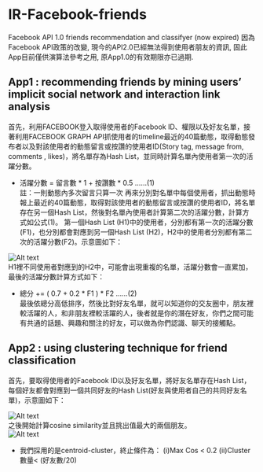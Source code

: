 # IR-Facebook-friends
Facebook API 1.0  friends recommendation and classifyer (now expired)
因為Facebook API政策的改變,  現今的API2.0已經無法得到使用者朋友的資訊, 固此App目前僅供演算法參考之用,
原App1.0的有效期限亦已過期.

## App1 : recommending friends by mining users’ implicit social network and interaction link analysis
首先，利用FACEBOOK登入取得使用者的Facebook ID、權限以及好友名單，接著利用FACEBOOK GRAPH API抓使用者的timeline最近的40篇動態，取得動態發布者以及對該使用者的動態留言或按讚的使用者ID(Story tag, message from, comments , likes)，將名單存為Hash List，並同時計算名單內使用者第一次的活躍分數。  
* 活躍分數 = 留言數 * 1 + 按讚數 * 0.5    ……(1)  
註：一則動態內多次留言只算一次
再來分別對名單中每個使用者，抓出動態時報上最近的40篇動態，取得對該使用者的動態留言或按讚的使用者ID，將名單存在另一個Hash List，然後對名單內使用者計算第二次的活躍分數，計算方式如公式(1)。
第一個Hash List (H1)中的使用者，分別都有第一次的活躍分數(F1)，也分別都會對應到另一個Hash List (H2)，H2中的使用者分別都有第二次的活躍分數(F2)。示意圖如下：

![Alt text](http://i.imgur.com/r3O1UXH.png "Hash")  
 H1裡不同使用者對應到的H2中，可能會出現重複的名單，活躍分數會一直累加，最後的活躍分數計算方式如下：  
 * 總分 += ( 0.7 + 0.2 * F1 ) * F2    ……(2)  
 最後依總分高低排序，然後比對好友名單，就可以知道你的交友圈中，朋友裡較活躍的人，和非朋友裡較活躍的人，後者就是你的潛在好友，你們之間可能有共通的話題、興趣和關注的好友，可以做為你們認識、聊天的接觸點。


## App2 : using clustering technique for friend classification
首先，要取得使用者的Facebook ID以及好友名單，將好友名單存在Hash List，每個好友都會對應到一個共同好友的Hash List(好友與使用者自己的共同好友名單)，示意圖如下：  

![Alt text](http://i.imgur.com/Z0kpFZA.png "common friend list")    
之後開始計算cosine similarity並且挑出值最大的兩個朋友。  
![Alt text](http://i.imgur.com/VQFuZTl.png "intersection") 

* 我們採用的是centroid-cluster，終止條件為：
(i)Max Cos < 0.2  (ii)Cluster數量< (好友數/20)
